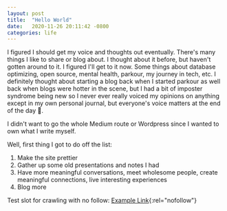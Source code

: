 ```yaml
---
layout: post
title:  "Hello World"
date:   2020-11-26 20:11:42 -0800
categories: life
---
```

I figured I should get my voice and thoughts out eventually. There's many things I like to share or blog about. I thought about it before, but haven't gotten around to it. I figured I'll get to it now. Some things about database optimizing, open source, mental health, parkour, my journey in tech, etc. I definitely thought about starting a blog back when I started parkour as well back when blogs were hotter in the scene, but I had a bit of imposter syndrome being new so I never ever really voiced my opinions on anything except in my own personal journal, but everyone's voice matters at the end of the day 🙂.

I didn't want to go the whole Medium route or Wordpress since I wanted to own what I write myself.

Well, first thing I got to do off the list:

1. Make the site prettier
2. Gather up some old presentations and notes I had
3. Have more meaningful conversations, meet wholesome people, create meaningful connections, live interesting experiences
4. Blog more

Test slot for crawling with no follow:
[Example Link](https://example.com){:rel="nofollow"}
